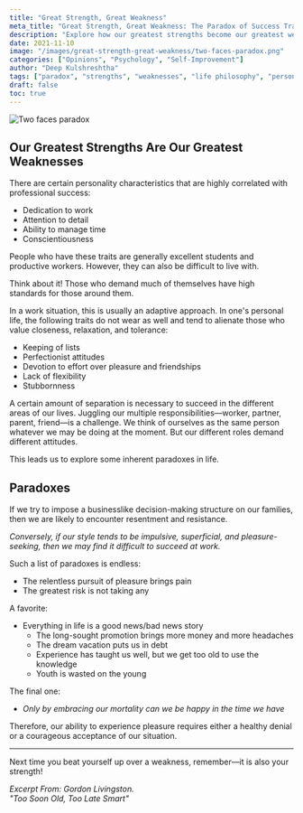 ```yaml
---
title: "Great Strength, Great Weakness"
meta_title: "Great Strength, Great Weakness: The Paradox of Success Traits | Life Philosophy"
description: "Explore how our greatest strengths become our greatest weaknesses. Discover the paradoxes of success traits and how they affect both professional achievement and personal relationships."
date: 2021-11-10
image: "/images/great-strength-great-weakness/two-faces-paradox.png"
categories: ["Opinions", "Psychology", "Self-Improvement"]
author: "Deep Kulshreshtha"
tags: ["paradox", "strengths", "weaknesses", "life philosophy", "personal development"]
draft: false
toc: true
---
```


![Two faces paradox](/images/great-strength-great-weakness/two-faces-paradox.png)

## Our Greatest Strengths Are Our Greatest Weaknesses

There are certain personality characteristics that are highly correlated with professional success:

- Dedication to work
- Attention to detail
- Ability to manage time
- Conscientiousness

People who have these traits are generally excellent students and productive workers. However, they can also be difficult to live with.

Think about it! Those who demand much of themselves have high standards for those around them.

In a work situation, this is usually an adaptive approach. In one's personal life, the following traits do not wear as well and tend to alienate those who value closeness, relaxation, and tolerance:

- Keeping of lists
- Perfectionist attitudes
- Devotion to effort over pleasure and friendships
- Lack of flexibility
- Stubbornness

A certain amount of separation is necessary to succeed in the different areas of our lives. Juggling our multiple responsibilities—worker, partner, parent, friend—is a challenge. We think of ourselves as the same person whatever we may be doing at the moment. But our different roles demand different attitudes.

This leads us to explore some inherent paradoxes in life.

## Paradoxes

If we try to impose a businesslike decision-making structure on our families, then we are likely to encounter resentment and resistance.

*Conversely, if our style tends to be impulsive, superficial, and pleasure-seeking, then we may find it difficult to succeed at work.*

Such a list of paradoxes is endless:

- The relentless pursuit of pleasure brings pain
- The greatest risk is not taking any

A favorite:

- Everything in life is a good news/bad news story
  - The long-sought promotion brings more money and more headaches
  - The dream vacation puts us in debt
  - Experience has taught us well, but we get too old to use the knowledge
  - Youth is wasted on the young

The final one:

- *Only by embracing our mortality can we be happy in the time we have*

Therefore, our ability to experience pleasure requires either a healthy denial or a courageous acceptance of our situation.

---

Next time you beat yourself up over a weakness, remember—it is also your strength!

*Excerpt From: Gordon Livingston.*  
*"Too Soon Old, Too Late Smart"*



